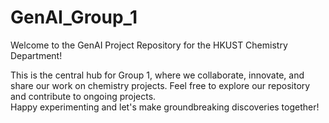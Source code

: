 # GenAI_Group_1
Welcome to the GenAI Project Repository for the HKUST Chemistry Department! 

This is the central hub for Group 1, where we collaborate, innovate, and share our work on chemistry projects. 
Feel free to explore our repository and contribute to ongoing projects.  
Happy experimenting and let's make groundbreaking discoveries together!
